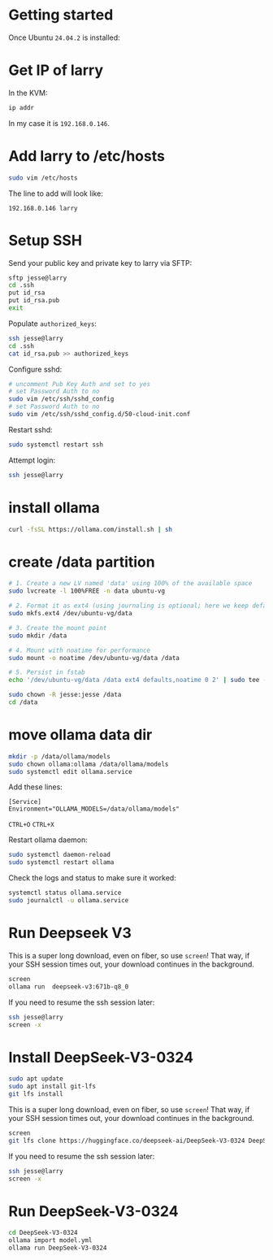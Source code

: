 # Getting started
Once Ubuntu `24.04.2` is installed:

# Get IP of larry
In the KVM:
```bash
ip addr
```

In my case it is `192.168.0.146`.

# Add larry to /etc/hosts
```bash
sudo vim /etc/hosts
```

The line to add will look like:
```
192.168.0.146 larry
```

# Setup SSH
Send your public key and private key to larry via SFTP:
```bash
sftp jesse@larry
cd .ssh
put id_rsa
put id_rsa.pub
exit
```

Populate `authorized_keys`:
```bash
ssh jesse@larry
cd .ssh
cat id_rsa.pub >> authorized_keys
```

Configure sshd:
```bash
# uncomment Pub Key Auth and set to yes
# set Password Auth to no
sudo vim /etc/ssh/sshd_config
# set Password Auth to no
sudo vim /etc/ssh/sshd_config.d/50-cloud-init.conf
```

Restart sshd:
```bash
sudo systemctl restart ssh
```

Attempt login:
```bash
ssh jesse@larry
```

# install ollama
```bash
curl -fsSL https://ollama.com/install.sh | sh
```

# create /data partition
```bash
# 1. Create a new LV named 'data' using 100% of the available space
sudo lvcreate -l 100%FREE -n data ubuntu-vg

# 2. Format it as ext4 (using journaling is optional; here we keep defaults)
sudo mkfs.ext4 /dev/ubuntu-vg/data

# 3. Create the mount point
sudo mkdir /data

# 4. Mount with noatime for performance
sudo mount -o noatime /dev/ubuntu-vg/data /data

# 5. Persist in fstab
echo '/dev/ubuntu-vg/data /data ext4 defaults,noatime 0 2' | sudo tee -a /etc/fstab

sudo chown -R jesse:jesse /data
cd /data
```


# move ollama data dir
```bash
mkdir -p /data/ollama/models
sudo chown ollama:ollama /data/ollama/models
sudo systemctl edit ollama.service
```

Add these lines:

```
[Service]
Environment="OLLAMA_MODELS=/data/ollama/models"
```

`CTRL+O`
`CTRL+X`

Restart ollama daemon:
```bash
sudo systemctl daemon-reload
sudo systemctl restart ollama
```

Check the logs and status to make sure it worked:
```bash
systemctl status ollama.service
sudo journalctl -u ollama.service
```

# Run Deepseek V3
This is a super long download, even on fiber, so use `screen`! That way,
if your SSH session times out, your download continues in the background.
```bash
screen
ollama run  deepseek-v3:671b-q8_0
```

If you need to resume the ssh session later:
```bash
ssh jesse@larry
screen -x
```

# Install DeepSeek-V3-0324
```bash
sudo apt update
sudo apt install git-lfs
git lfs install
```

This is a super long download, even on fiber, so use `screen`! That way,
if your SSH session times out, your download continues in the background.
```bash
screen
git lfs clone https://huggingface.co/deepseek-ai/DeepSeek-V3-0324 DeepSeek-V3-0324
```

If you need to resume the ssh session later:
```bash
ssh jesse@larry
screen -x
```

# Run DeepSeek-V3-0324
```bash
cd DeepSeek-V3-0324
ollama import model.yml
ollama run DeepSeek-V3-0324
```

